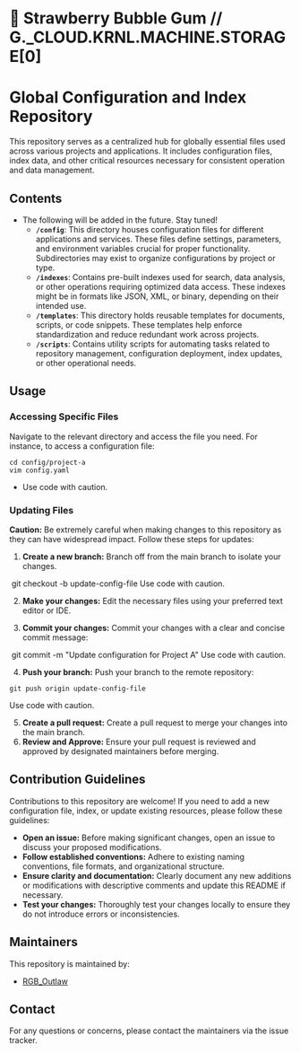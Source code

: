# 🍓 Strawberry Bubble Gum   //   G._CLOUD.KRNL.MACHINE.STORAGE[0]

# Global Configuration and Index Repository

This repository serves as a centralized hub for globally essential files used across various projects and applications. It includes configuration files, index data, and other critical resources necessary for consistent operation and data management. 

## Contents

- The following will be added in the future. Stay tuned!
    * **`/config`**: This directory houses configuration files for different applications and services. These files define settings, parameters, and environment variables crucial for proper functionality.  Subdirectories may exist to organize configurations by project or type.
    * **`/indexes`**: Contains pre-built indexes used for search, data analysis, or other operations requiring optimized data access. These indexes might be in formats like JSON, XML, or binary, depending on their intended use.
    * **`/templates`**: This directory holds reusable templates for documents, scripts, or code snippets. These templates help enforce standardization and reduce redundant work across projects.
    * **`/scripts`**: Contains utility scripts for automating tasks related to repository management, configuration deployment, index updates, or other operational needs. 

## Usage

### Accessing Specific Files

Navigate to the relevant directory and access the file you need. For instance, to access a configuration file:


```
cd config/project-a
vim config.yaml
```
* Use code with caution.


### Updating Files

**Caution:** Be extremely careful when making changes to this repository as they can have widespread impact. Follow these steps for updates:

1. **Create a new branch:** Branch off from the main branch to isolate your changes.
    
﻿
git checkout -b update-config-file
Use code with caution.
﻿

2. **Make your changes:** Edit the necessary files using your preferred text editor or IDE.

3. **Commit your changes:** Commit your changes with a clear and concise commit message:
    
﻿
git commit -m "Update configuration for Project A"
Use code with caution.
﻿

4. **Push your branch:** Push your branch to the remote repository:
    
```
git push origin update-config-file
```
Use code with caution.
﻿

5. **Create a pull request:** Create a pull request to merge your changes into the main branch. 
6. **Review and Approve:**  Ensure your pull request is reviewed and approved by designated maintainers before merging. 

## Contribution Guidelines

Contributions to this repository are welcome! If you need to add a new configuration file, index, or update existing resources, please follow these guidelines:

* **Open an issue:** Before making significant changes, open an issue to discuss your proposed modifications.
* **Follow established conventions:** Adhere to existing naming conventions, file formats, and organizational structure.
* **Ensure clarity and documentation:** Clearly document any new additions or modifications with descriptive comments and update this README if necessary. 
* **Test your changes:**  Thoroughly test your changes locally to ensure they do not introduce errors or inconsistencies. 

## Maintainers

This repository is maintained by:

* [RGB_Outlaw](https://github.com/RGB-Outl4w/)

## Contact

For any questions or concerns, please contact the maintainers via the issue tracker. 
